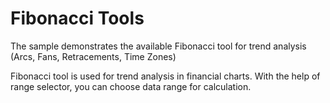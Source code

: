 Fibonacci Tools
==================

The sample demonstrates the available Fibonacci tool for trend analysis (Arcs, Fans, Retracements, Time Zones)

Fibonacci tool is used for trend analysis in financial charts. With the help of range selector, you can choose data range for calculation.
